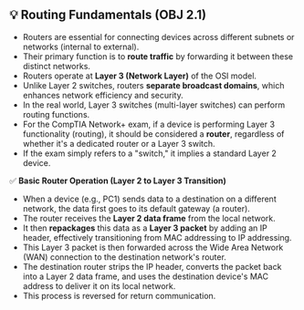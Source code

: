 ## 💡 Routing Fundamentals (OBJ 2.1)

- Routers are essential for connecting devices across different subnets or networks (internal to external).
- Their primary function is to **route traffic** by forwarding it between these distinct networks.
- Routers operate at **Layer 3 (Network Layer)** of the OSI model.
- Unlike Layer 2 switches, routers **separate broadcast domains**, which enhances network efficiency and security.
- In the real world, Layer 3 switches (multi-layer switches) can perform routing functions.
- For the CompTIA Network+ exam, if a device is performing Layer 3 functionality (routing), it should be considered a **router**, regardless of whether it's a dedicated router or a Layer 3 switch.
- If the exam simply refers to a "switch," it implies a standard Layer 2 device.

✅ **Basic Router Operation (Layer 2 to Layer 3 Transition)**
- When a device (e.g., PC1) sends data to a destination on a different network, the data first goes to its default gateway (a router).
- The router receives the **Layer 2 data frame** from the local network.
- It then **repackages** this data as a **Layer 3 packet** by adding an IP header, effectively transitioning from MAC addressing to IP addressing.
- This Layer 3 packet is then forwarded across the Wide Area Network (WAN) connection to the destination network's router.
- The destination router strips the IP header, converts the packet back into a Layer 2 data frame, and uses the destination device's MAC address to deliver it on its local network.
- This process is reversed for return communication.